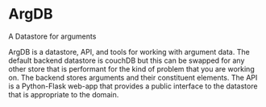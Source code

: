 # ArgDB
A Datastore for arguments

ArgDB is a datastore, API, and tools for working with argument data. The default backend datastore is couchDB but this can be swapped for any other store that is performant for the kind of problem that you are working on. The backend stores arguments and their constituent elements. The API is a Python-Flask web-app that provides a public interface to the datastore that is appropriate to the domain.
